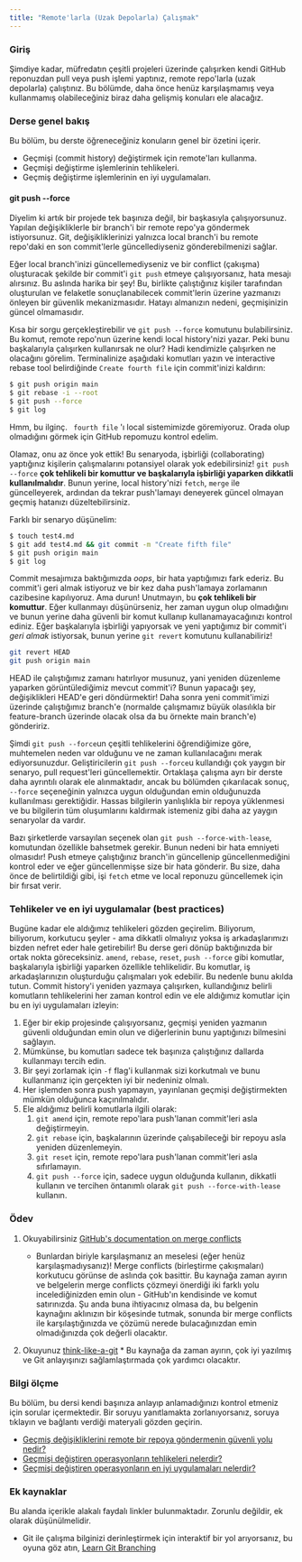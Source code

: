 ```yaml
---
title: "Remote'larla (Uzak Depolarla) Çalışmak"
---
```


### Giriş

Şimdiye kadar, müfredatın çeşitli projeleri üzerinde çalışırken kendi GitHub reponuzdan pull veya push işlemi yaptınız, remote repo'larla (uzak depolarla) çalıştınız. Bu bölümde, daha önce henüz karşılaşmamış veya kullanmamış olabileceğiniz biraz daha gelişmiş konuları ele alacağız.

### Derse genel bakış

Bu bölüm, bu derste öğreneceğiniz konuların genel bir özetini içerir.

- Geçmişi (commit history) değiştirmek için remote'ları kullanma.
- Geçmişi değiştirme işlemlerinin tehlikeleri.
- Geçmiş değiştirme işlemlerinin en iyi uygulamaları.

#### git push -\-force

Diyelim ki artık bir projede tek başınıza değil, bir başkasıyla çalışıyorsunuz. Yapılan değişikliklerle bir branch'i bir remote repo'ya göndermek istiyorsunuz. Git, değişikliklerinizi yalnızca local branch'i bu remote repo'daki en son commit'lerle güncellediyseniz gönderebilmenizi sağlar.

Eğer local branch'inizi güncellemediyseniz ve bir conflict (çakışma) oluşturacak şekilde bir commit'i `git push` etmeye çalışıyorsanız, hata mesajı alırsınız. Bu aslında harika bir şey! Bu, birlikte çalıştığınız kişiler tarafından oluşturulan ve felaketle sonuçlanabilecek commit'lerin üzerine yazmanızı önleyen bir güvenlik mekanizmasıdır. Hatayı almanızın nedeni, geçmişinizin güncel olmamasıdır.

Kısa bir sorgu gerçekleştirebilir ve `git push --force` komutunu bulabilirsiniz. Bu komut, remote repo'nun üzerine kendi local history'nizi yazar. Peki bunu başkalarıyla çalışırken kullanırsak ne olur? Hadi kendimizle çalışırken ne olacağını görelim. Terminalinize aşağıdaki komutları yazın ve interactive rebase tool belirdiğinde `Create fourth file` için commit'inizi kaldırın:

```bash
$ git push origin main
$ git rebase -i --root
$ git push --force
$ git log
```

Hmm, bu ilginç.  ` fourth file` 'ı local sistemimizde göremiyoruz. Orada olup olmadığını görmek için GitHub repomuzu kontrol edelim.

Olamaz, onu az önce yok ettik! Bu senaryoda, işbirliği (collaborating) yaptığınız kişilerin çalışmalarını potansiyel olarak yok edebilirsiniz! `git push --force` **çok tehlikeli bir komuttur ve başkalarıyla işbirliği yaparken dikkatli kullanılmalıdır**. Bunun yerine, local history'nizi `fetch`, `merge` ile güncelleyerek, ardından da tekrar push'lamayı deneyerek güncel olmayan geçmiş hatanızı düzeltebilirsiniz.

Farklı bir senaryo düşünelim:

```bash
$ touch test4.md
$ git add test4.md && git commit -m "Create fifth file"
$ git push origin main
$ git log
```

Commit mesajımıza baktığımızda _oops_, bir hata yaptığımızı fark ederiz. Bu commit'i geri almak istiyoruz ve bir kez daha push'lamaya zorlamanın cazibesine kapılıyoruz. Ama durun! Unutmayın, bu **çok tehlikeli bir komuttur**. Eğer kullanmayı düşünürseniz, her zaman uygun olup olmadığını ve bunun yerine daha güvenli bir komut kullanıp kullanamayacağınızı kontrol ediniz. Eğer başkalarıyla işbirliği yapıyorsak ve yeni yaptığımız bir commit'i _geri almak_ istiyorsak, bunun yerine `git revert` komutunu kullanabiliriz!

```bash
git revert HEAD
git push origin main
```

HEAD ile çalıştığımız zamanı hatırlıyor musunuz, yani yeniden düzenleme yaparken görüntülediğimiz mevcut commit'i? Bunun yapacağı şey, değişiklikleri HEAD'e geri döndürmektir! Daha sonra yeni commit'imizi üzerinde çalıştığımız branch'e (normalde çalışmamız büyük olasılıkla bir feature-branch üzerinde olacak olsa da bu örnekte main branch'e) göndeririz.

Şimdi `git push --force`un çeşitli tehlikelerini öğrendiğimize göre, muhtemelen neden var olduğunu ve ne zaman kullanılacağını merak ediyorsunuzdur. Geliştiricilerin `git push --force`u kullandığı çok yaygın bir senaryo, pull request'leri güncellemektir. Ortaklaşa çalışma ayrı bir derste daha ayrıntılı olarak ele alınmaktadır, ancak bu bölümden çıkarılacak sonuç, `--force` seçeneğinin yalnızca uygun olduğundan emin olduğunuzda kullanılması gerektiğidir. Hassas bilgilerin yanlışlıkla bir repoya yüklenmesi ve bu bilgilerin tüm oluşumlarını kaldırmak istemeniz gibi daha az yaygın senaryolar da vardır.

<span id='force-with-lease'>Bazı şirketlerde varsayılan seçenek olan `git push --force-with-lease`</span>, komutundan özellikle bahsetmek gerekir. Bunun nedeni bir hata emniyeti olmasıdır! Push etmeye çalıştığınız branch'in güncellenip güncellenmediğini kontrol eder ve eğer güncellenmişse size bir hata gönderir. Bu size, daha önce de belirtildiği gibi, işi `fetch` etme ve local reponuzu güncellemek için bir fırsat verir.

### Tehlikeler ve en iyi uygulamalar (best practices)

Bugüne kadar ele aldığımız tehlikeleri gözden geçirelim. Biliyorum, biliyorum, korkutucu şeyler - ama dikkatli olmalıyız yoksa iş arkadaşlarımızı bizden nefret eder hale getirebilir! Bu derse geri dönüp baktığınızda bir ortak nokta göreceksiniz. `amend`, `rebase`, `reset`, `push --force`  gibi komutlar, başkalarıyla işbirliği yaparken özellikle tehlikelidir. <span id='dangers'>Bu komutlar, iş arkadaşlarınızın oluşturduğu çalışmaları yok edebilir.</span> Bu nedenle bunu akılda tutun. Commit history'i yeniden yazmaya çalışırken, kullandığınız belirli komutların tehlikelerini her zaman kontrol edin ve ele aldığımız komutlar için bu en iyi uygulamaları izleyin:

<span id='best-practices'></span>

1. Eğer bir ekip projesinde çalışıyorsanız, geçmişi yeniden yazmanın güvenli olduğundan emin olun ve diğerlerinin bunu yaptığınızı bilmesini sağlayın.
2. Mümkünse, bu komutları sadece tek başınıza çalıştığınız dallarda kullanmayı tercih edin.
3. Bir şeyi zorlamak için `-f` flag'i kullanmak sizi korkutmalı ve bunu kullanmanız için gerçekten iyi bir nedeniniz olmalı.
4. Her işlemden sonra push yapmayın, yayınlanan geçmişi değiştirmekten mümkün olduğunca kaçınılmalıdır.
5. Ele aldığımız belirli komutlarla ilgili olarak:
    1. `git amend` için, remote repo'lara push'lanan commit'leri asla değiştirmeyin.
    2. `git rebase` için, başkalarının üzerinde çalışabileceği bir repoyu asla yeniden düzenlemeyin.
    3. `git reset` için, remote repo'lara push'lanan commit'leri asla sıfırlamayın.
    4. `git push --force` için, sadece uygun olduğunda kullanın, dikkatli kullanın ve tercihen öntanımlı olarak `git push --force-with-lease` kullanın.

### Ödev

<div class="lesson-content__panel" markdown="1">

1. Okuyabilirsiniz [GitHub's documentation on merge conflicts](https://docs.github.com/en/pull-requests/collaborating-with-pull-requests/addressing-merge-conflicts/about-merge-conflicts)

    - Bunlardan biriyle karşılaşmanız an meselesi (eğer henüz karşılaşmadıysanız)! Merge conflicts (birleştirme çakışmaları) korkutucu görünse de aslında çok basittir. Bu kaynağa zaman ayırın ve belgelerin merge conflicts çözmeyi önerdiği iki farklı yolu incelediğinizden emin olun - GitHub'ın kendisinde ve komut satırınızda. Şu anda buna ihtiyacınız olmasa da, bu belgenin kaynağını aklınızın bir köşesinde tutmak, sonunda bir merge conflicts ile karşılaştığınızda ve çözümü nerede bulacağınızdan emin olmadığınızda çok değerli olacaktır.

2.  Okuyunuz [think-like-a-git](http://think-like-a-git.net/) \* Bu kaynağa da zaman ayırın, çok iyi yazılmış ve Git anlayışınızı sağlamlaştırmada çok yardımcı olacaktır.
</div>

### Bilgi ölçme

Bu bölüm, bu dersi kendi başınıza anlayıp anlamadığınızı kontrol etmeniz için sorular içermektedir. Bir soruyu yanıtlamakta zorlanıyorsanız, soruya tıklayın ve bağlantı verdiği materyali gözden geçirin.

- <a class='knowledge-check-link' href='#force-with-lease'>Geçmiş değişikliklerini remote bir repoya göndermenin güvenli yolu nedir?</a>
- <a class='knowledge-check-link' href='#dangers'>Geçmişi değiştiren operasyonların tehlikeleri nelerdir?</a>
- <a class='knowledge-check-link' href='#best-practices'>Geçmişi değiştiren operasyonların en iyi uygulamaları nelerdir?</a>

### Ek kaynaklar

Bu alanda içerikle alakalı faydalı linkler bulunmaktadır. Zorunlu değildir, ek olarak düşünülmelidir.

- Git ile çalışma bilginizi derinleştirmek için interaktif bir yol arıyorsanız, bu oyuna göz atın, [Learn Git Branching](https://learngitbranching.js.org/)
